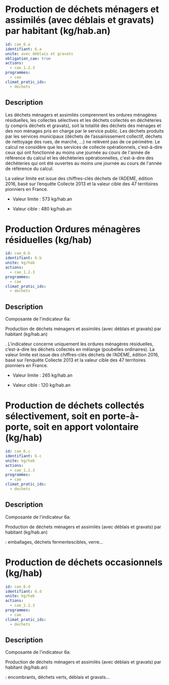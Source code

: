 # Production de déchets ménagers et assimilés (avec déblais et gravats) par habitant (kg/hab.an)
```yaml
id: cae_6.a
identifiant: 6.a
unite: avec déblais et gravats
obligation_cae: true
actions:
  - cae_1.2.3
programmes:
  - cae
climat_pratic_ids:
  - dechets
```
## Description
Les déchets ménagers et assimilés comprennent les ordures ménagères résiduelles, les collectes sélectives et les déchets collectés en déchèteries (y compris déchets et gravats), soit la totalité des déchets des ménages et des non ménages pris en charge par le service public. Les déchets produits par les services municipaux (déchets de l’assainissement collectif, déchets de nettoyage des rues, de marché, …) ne relèvent pas de ce périmètre.  Le calcul ne considère que les services de collecte opérationnels, c'est-à-dire ceux qui ont fonctionné au moins une journée au cours de l'année de référence du calcul et les déchèteries opérationnelles, c'est-à-dire des déchèteries qui ont été ouvertes au moins une journée au cours de l'année de référence du calcul.

La valeur limite est issue des chiffres-clés déchets de l’ADEME, édition 2016, basé sur l’enquête Collecte 2013 et la valeur cible des 47 territoires pionniers en France.

- Valeur limite : 573 kg/hab.an

- Valeur cible : 480 kg/hab.an




# Production Ordures ménagères résiduelles (kg/hab)
```yaml
id: cae_6.b
identifiant: 6.b
unite: kg/hab
actions:
  - cae_1.2.3
programmes:
  - cae
climat_pratic_ids:
  - dechets
```
## Description
Composante de l'indicateur 6a:

Production de déchets ménagers et assimilés (avec déblais et gravats) par habitant (kg/hab.an)

. L'indicateur concerne uniquement les ordures ménagères résiduelles, c’est-à-dire les déchets collectés en mélange (poubelles ordinaires). La valeur limite est issue des chiffres-clés déchets de l’ADEME, édition 2016, basé sur l’enquête Collecte 2013 et la valeur cible des 47 territoires pionniers en France.

- Valeur limite : 265 kg/hab.an

- Valeur cible : 120 kg/hab.an




# Production de déchets collectés sélectivement, soit en porte-à-porte, soit en apport volontaire (kg/hab)
```yaml
id: cae_6.c
identifiant: 6.c
unite: kg/hab
actions:
  - cae_1.2.3
programmes:
  - cae
climat_pratic_ids:
  - dechets
```
## Description
Composante de l'indicateur 6a:

Production de déchets ménagers et assimilés (avec déblais et gravats) par habitant (kg/hab.an)

: emballages, déchets fermentescibles, verre…




# Production de déchets occasionnels (kg/hab)
```yaml
id: cae_6.d
identifiant: 6.d
unite: kg/hab
actions:
  - cae_1.2.3
programmes:
  - cae
climat_pratic_ids:
  - dechets
```
## Description
Composante de l'indicateur 6a:

Production de déchets ménagers et assimilés (avec déblais et gravats) par habitant (kg/hab.an)

: encombrants, déchets verts, déblais et gravats…





